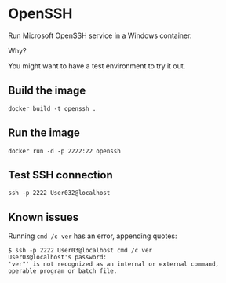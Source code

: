 # OpenSSH

Run Microsoft OpenSSH service in a Windows container.

Why?

You might want to have a test environment to try it out.

## Build the image

```
docker build -t openssh .
```

## Run the image

```
docker run -d -p 2222:22 openssh
```

## Test SSH connection

```
ssh -p 2222 User032@localhost
```

## Known issues

Running `cmd /c ver` has an error, appending quotes:

```
$ ssh -p 2222 User03@localhost cmd /c ver
User03@localhost's password:
'ver"' is not recognized as an internal or external command,
operable program or batch file.
```
